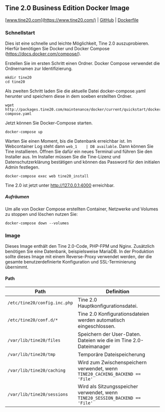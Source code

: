 Tine 2.0 Business Edition Docker Image
---
[www.tine20.com](https://www.tine20.com/) | [GitHub](https://github.com/tine20/tine20) | [Dockerfile](https://github.com/tine20/tine20/blob/main/ci/dockerimage/Dockerfile)

### Schnellstart

Dies ist eine schnelle und leichte Möglichkeit, Tine 2.0 auszuprobieren. Hierfür benötigen Sie Docker und Docker Compose (https://docs.docker.com/compose/).

Erstellen Sie im ersten Schritt einen Ordner. Docker Compose verwendet die Ordnernamen zur Identifizierung.

```
mkdir tine20
cd tine20
```
Als zweiten Schritt laden Sie die aktuelle Datei docker-compose.yaml herunter und speichern diese in dem soeben erstellten Ordner.

```
wget http://packages.tine20.com/maintenance/docker/current/quickstart/docker-compose.yaml
```

Jetzt können Sie Docker-Compose starten.

```
docker-compose up
```

Warten Sie einen Moment, bis die Datenbank erreichbar ist. Im Webcontainer Log steht dann `web_1    | DB available`. Dann können Sie Tine installieren. Öffnen Sie dafür ein neues Terminal und führen Sie den Installer aus. Im Installer müssen Sie die Tine-Lizenz und Datenschutzerklärung bestätigen und können das Password für den initialen Admin festlegen.

```
docker-compose exec web tine20_install
```

Tine 2.0 ist jetzt unter http://127.0.0.1:4000 erreichbar.

##### Aufräumen
Um alle von Docker Compose erstellten Container, Netzwerke und Volumes zu stoppen und löschen nutzen Sie:
```
docker-compose down --volumes
```

### Image
Dieses Image enthält den Tine 2.0-Code, PHP-FPM und Nginx. Zusätzlich benötigen Sie eine Datenbank, beispielsweise MariaDB. In der Produktion sollte dieses Image mit einem Reverse-Proxy verwendet werden, der die gesamte benutzerdefinierte Konfiguration und SSL-Terminierung übernimmt.

#### Path
| Path | Definition |
|---|---|
| `/etc/tine20/config.inc.php` | Tine 2.0 Hauptkonfigurationsdatei.
| `/etc/tine20/conf.d/*` | Tine 2.0 Konfigurationsdateien werden automatisch eingeschlossen.
| `/var/lib/tine20/files` | Speichern der User-Daten. Dateien wie die im Tine 2.0-Dateimanager
| `/var/lib/tine20/tmp` | Temporäre Dateispeicherung
| `/var/lib/tine20/caching` | Wird zum Zwischenspeichern verwendet, wenn `TINE20_CACHING_BACKEND == 'File'`
| `/var/lib/tine20/sessions`  | Wird als Sitzungsspeicher verwendet, wenn `TINE20_SESSION_BACKEND == 'File'`
